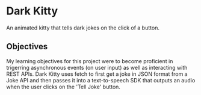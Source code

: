 # Dark Kitty
An animated kitty that tells dark jokes on the click of a button.

## Objectives
My learning objectives for this project were to become proficient in trigerring asynchronous events (on user input) as well as interacting with REST APIs. Dark Kitty uses fetch to first get a joke in JSON format from a Joke API and then passes it into a text-to-speech SDK that outputs an audio when the user clicks on the 'Tell Joke' button. 
